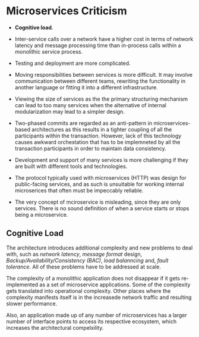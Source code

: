 # Microservices Criticism

* **Cognitive load**.

* Inter-service calls over a network have a higher cost in terms of network latency and message processing time than in-process calls within a monolithic service process.

* Testing and deployment are more complicated.

* Moving responsibilities between services is more difficult. It may involve communication between different teams, rewriting the functionality in another language or fitting it into a different infrastructure.

* Viewing the size of services as the the primary structuring mechanism can lead to too many services when the alternative of internal modularization may lead to a simpler design.

* Two-phased commits are regarded as an anti-pattern in microservices-based architectures as this results in a tighter coupling of all the participants within the transaction. However, lack of this technology causes awkward orchestation that has to be implemneted by all the transaction participants in order to maintain data consistency.

* Development and support of many services is more challenging if they are built with different tools and technologies.

* The protocol typically used with microservices (HTTP) was design for public-facing services, and as such is unsuitable for working internal microserices that often must be impeccably reliable.

* The very concept of mciroservice is misleading, since they are only services. There is no sound definition of when a service starts or stops being a microservice.

## Cognitive Load

The architecture introduces additional complexity and new problems to deal with, such as *network latency*, *message format* design, *Backup/Availability/Consistency (BAC)*, *load balanncing* and, *fault tolerance*. All of these problems have to be addressed at scale.

The complexity of a monolithic application does not disappear if it gets re-implemented as a set of microservice applications. Some of the complexity gets translated into operational complexity. Other places where the complexity manifests itself is in the increasede network traffic and resulting slower performance.

Also, an application made up of any number of microservices has a larger number of interface points to access its respective ecosystem, which increases the architectural compelxility.